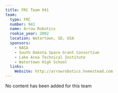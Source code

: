 ```yaml
---
title: FRC Team 941
team:
  type: FRC
  number: 941
  name: Arrow Robotics
  rookie_year: 2002
  location: Watertown, SD, USA
  sponsors:
    - NASA
    - South Dakota Space Grant Consortium
    - Lake Area Technical Institute
    - Watertown High School
  links:
    Website: http://arrowrobotics.homestead.com
---
```

No content has been added for this team